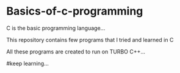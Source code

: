 # Basics-of-c-programming

C is the basic programming language...

This repository contains few programs that I tried and learned in C

All these programs are created to run on TURBO C++...

#keep learning...
